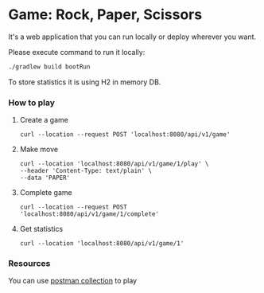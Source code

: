 # Game: Rock, Paper, Scissors
It's a web application that you can run locally or deploy wherever you want.

Please execute command to run it locally:
   ```bash
   ./gradlew build bootRun
   ```
To store statistics it is using H2 in memory DB.
### How to play
1. Create a game
    ```
   curl --location --request POST 'localhost:8080/api/v1/game'
    ```
2. Make move
    ```
   curl --location 'localhost:8080/api/v1/game/1/play' \
    --header 'Content-Type: text/plain' \
    --data 'PAPER'
    ```
3. Complete game
    ```
   curl --location --request POST 'localhost:8080/api/v1/game/1/complete'
    ```
4. Get statistics
    ```
   curl --location 'localhost:8080/api/v1/game/1'
    ```
### Resources
You can use [postman collection](testgame.postman_collection) to play
